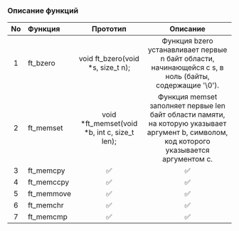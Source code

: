 ### Описание функций
| No  | Функция                                              | Прототип | Описание  |
| :-: | :------------ | :-------: | :----: |
| 1   | ft_bzero      | void ft_bzero(void *s, size_t n);|Функция bzero устанавливает первые n байт области, начинающейся с s, в ноль (байты, содержащие '\0').  |   
| 2   | ft_memset     | void *ft_memset(void *b, int c, size_t len); |  Функция memset заполняет первые len байт области памяти, на которую указывает аргумент b, символом, код которого указывается аргументом c.  |
| 3   | ft_memcpy     |   ✅      |   ✅   |
| 4   | ft_memccpy    |   ✅      |   ✅   |
| 5   | ft_memmove                  |   ✅      |   ✅   |
| 6   | ft_memchr                              |   ✅      |   ✅   |
| 7   | ft_memcmp             |   ✅      |   ✅   |
